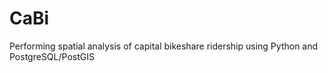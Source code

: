 # CaBi
Performing spatial analysis of capital bikeshare ridership using Python and PostgreSQL/PostGIS
